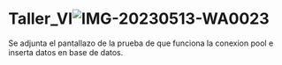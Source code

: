 # Taller_VI![IMG-20230513-WA0023](https://github.com/Wilson-Parra/Taller_VI/assets/128154750/db2221dd-52bd-4c0d-8606-ba19569e7f67)
Se adjunta el pantallazo de la prueba de que funciona la conexion pool e inserta datos en base de datos.
